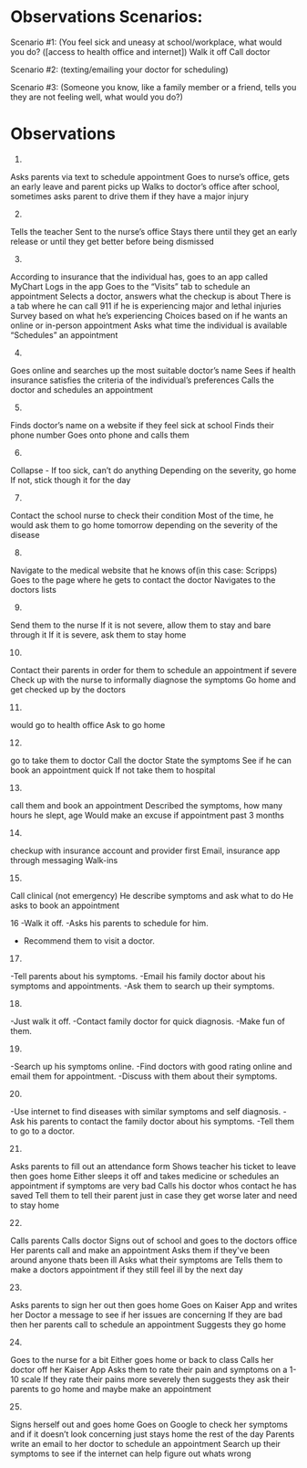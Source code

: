 # Observations Scenarios:
Scenario #1:
(You feel sick and uneasy at school/workplace, what would you do? ([access to health office and internet])
Walk it off
Call doctor

Scenario #2:
(texting/emailing your doctor for scheduling)

Scenario #3:
(Someone you know, like a family member or a friend, tells you they are not feeling well, what would you do?)


# Observations
1.
Asks parents via text to schedule appointment
Goes to nurse’s office, gets an early leave and parent picks up
Walks to doctor’s office after school, sometimes asks parent to drive them if they have a major injury

2.
Tells the teacher
Sent to the nurse’s office
Stays there until they get an early release or until they get better before being dismissed

3.
According to insurance that the individual has, goes to an app called MyChart
Logs in the app
Goes to the “Visits” tab to schedule an appointment
Selects a doctor, answers what the checkup is about
There is a tab where he can call 911 if he is experiencing major and lethal injuries
Survey based on what he’s experiencing
Choices based on if he wants an online or in-person appointment
Asks what time the individual is available
“Schedules” an appointment 

 4.
Goes online and searches up the most suitable doctor’s name
Sees if health insurance satisfies the criteria of the individual’s preferences
Calls the doctor and schedules an appointment

5.
Finds doctor’s name on a website if they feel sick at school
Finds their phone number
Goes onto phone and calls them

6.
Collapse - If too sick, can’t do anything
Depending on the severity, go home 
If not, stick though it for the day

7.
Contact the school nurse to check their condition
Most of the time, he would ask them to go home tomorrow depending on the severity of the disease

8.
Navigate to the medical website that he knows of(in this case: Scripps)
Goes to the page where he gets to contact the doctor
Navigates to the doctors lists

9.
Send them to the nurse
If it is not severe, allow them to stay and bare through it
If it is severe, ask them to stay home

10.
Contact their parents in order for them to schedule an appointment if severe
Check up with the nurse to informally diagnose the symptoms
Go home and get checked up by the doctors


11.
would go to health office
Ask to go home

12.
go to take them to doctor
Call the doctor 
State the symptoms 
See if he can book an appointment quick
If not take them to hospital

13.
call them  and book an appointment 
Described the symptoms, how many hours he slept, age
Would make an excuse if appointment past 3 months

14.
checkup with insurance account and provider first
Email, insurance app through messaging
Walk-ins

15.
Call clinical (not emergency)
He describe symptoms and ask what to do
He asks to book an appointment



16 
-Walk it off.
-Asks his parents to schedule for him.
- Recommend them to visit a doctor. 

17.
-Tell parents about his symptoms.
-Email his family doctor about his symptoms and appointments. 
-Ask them to search up their symptoms. 

18.
-Just walk it off.
-Contact family doctor for quick diagnosis. 
-Make fun of them. 

19.
-Search up his symptoms online. 
-Find doctors with good rating online and email them for appointment.
-Discuss with them about their symptoms. 

20.
-Use internet to find diseases with similar symptoms and self diagnosis. 
-Ask his parents to contact the family doctor about his symptoms. 
-Tell them to go to a doctor. 

21.
Asks parents to fill out an attendance form
Shows teacher his ticket to leave then goes home
Either sleeps it off and takes medicine or schedules an appointment if symptoms are very bad
Calls his doctor whos contact he has saved
Tell them to tell their parent just in case they get worse later and need to stay home

22.
Calls parents
Calls doctor
Signs out of school and goes to the doctors office
Her parents call and make an appointment
Asks them if they've been around anyone thats been ill
Asks what their symptoms are
Tells them to make a doctors appointment if they still feel ill by the next day

23.
Asks parents to sign her out then goes home
Goes on Kaiser App and writes her Doctor a message to see if her issues are concerning
If they are bad then her parents call to schedule an appointment
Suggests they go home

24.
Goes to the nurse for a bit 
Either goes home or back to class
Calls her doctor off her Kaiser App
Asks them to rate their pain and symptoms on a 1-10 scale
If they rate their pains more severely then suggests they ask their parents to go home and maybe make an appointment

25.
Signs herself out and goes home
Goes on Google to check her symptoms and if it doesn’t look concerning just stays home the rest of the day
Parents write an email to her doctor to schedule an appointment
Search up their symptoms to see if the internet can help figure out whats wrong

